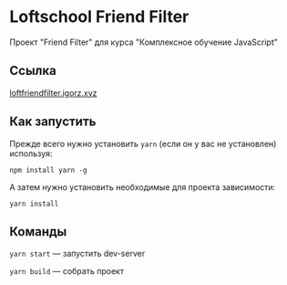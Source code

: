 # Loftschool Friend Filter

Проект "Friend Filter" для курса "Комплексное обучение JavaScript"

## Ссылка

[loftfriendfilter.igorz.xyz](https://loftfriendfilter.igorz.xyz/)

## Как запустить

Прежде всего нужно установить `yarn` (если он у вас не установлен) используя:

`npm install yarn -g`

А затем нужно установить необходимые для проекта зависимости:

`yarn install`

## Команды

`yarn start` — запустить dev-server

`yarn build` — собрать проект
